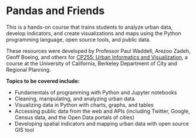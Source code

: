# Pandas and Friends

This is a hands-on course that trains students to analyze urban data, develop indicators, and create visualizations and maps using the Python programming language, open source tools, and public data.

These resources were developed by Professor Paul Waddell, Arezoo Zadeh, Geoff Boeing, and others for [CP255: Urban Informatics and Visualization](https://bcourses.berkeley.edu/courses/1462984), a course at the University of California, Berkeley Department of City and Regional Planning.

**Topics to be covered include:**

- Fundamentals of programming with Python and Jupyter notebooks
- Cleaning, manipulating, and analyzing urban data
- Visualizing data in Python with charts, graphs, and tables
- Accessing public data from the web and APIs (including Twitter, Google, Census data, and the Open Data portals of cities)
- Developing spatial indicators and mapping urban data with open source GIS tool
